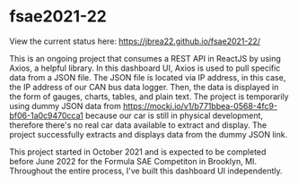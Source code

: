 # fsae2021-22
View the current status here: https://jbrea22.github.io/fsae2021-22/

This is an ongoing project that consumes a REST API in ReactJS by using Axios, a helpful library. In this dashboard UI, Axios is used to pull specific data from a JSON file. The JSON file is located via IP address, in this case, the IP address of our CAN bus data logger. Then, the data is displayed in the form of gauges, charts, tables, and plain text. The project is temporarily using dummy JSON data from https://mocki.io/v1/b771bbea-0568-4fc9-bf06-1a0c9470cca1 because our car is still in physical development, therefore there's no real car data available to extract and display. The project successfully extracts and displays data from the dummy JSON link.

This project started in October 2021 and is expected to be completed before June 2022 for the Formula SAE Competiton in Brooklyn, MI. Throughout the entire process, I've built this dashboard UI independently.
